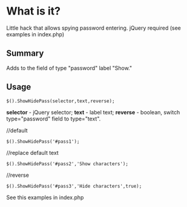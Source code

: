 # What is it?Little hack that allows spying password entering.jQuery required (see examples in index.php)## SummaryAdds to the field of type "password" label "Show."## Usage	$().ShowHidePass(selector,text,reverse);**selector** - jQuery selector; **text** - label text; **reverse** - boolean, switch type="password" field to type="text".	//default	$().ShowHidePass('#pass1');//replace default text	$().ShowHidePass('#pass2','Show characters');//reverse	$().ShowHidePass('#pass3','Hide characters',true);	See this examples in index.php